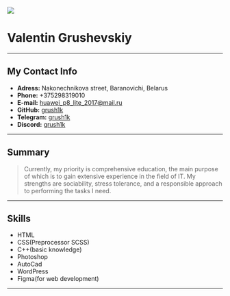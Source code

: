 ![](/rsschool-cv/img/ava.jpg)
# Valentin Grushevskiy
***
## My Contact Info
- **Adress:** Nakonechnikova street, Baranovichi, Belarus
- **Phone:** +375298319010
- **E-mail:** huawei_p8_lite_2017@mail.ru
- **GitHub:** [grush1k](https://github.com/grush1k)
- **Telegram:** [grush1k](https://t.me/grush1k)
- **Discord:** [grush1k](https://discord.com/channels/@me)
***
## Summary
>Currently, my priority is comprehensive education, the main purpose of which is to gain extensive experience in the field of IT. My strengths are sociability, stress tolerance, and a responsible approach to performing the tasks I need.
***
## Skills
- HTML
- CSS(Preprocessor SCSS)
- C++(basic knowledge)
- Photoshop
- AutoCad
- WordPress
- Figma(for web development)
***